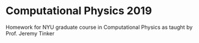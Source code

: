 # Computational Physics 2019
Homework for NYU graduate course in Computational Physics as taught by Prof. Jeremy Tinker
